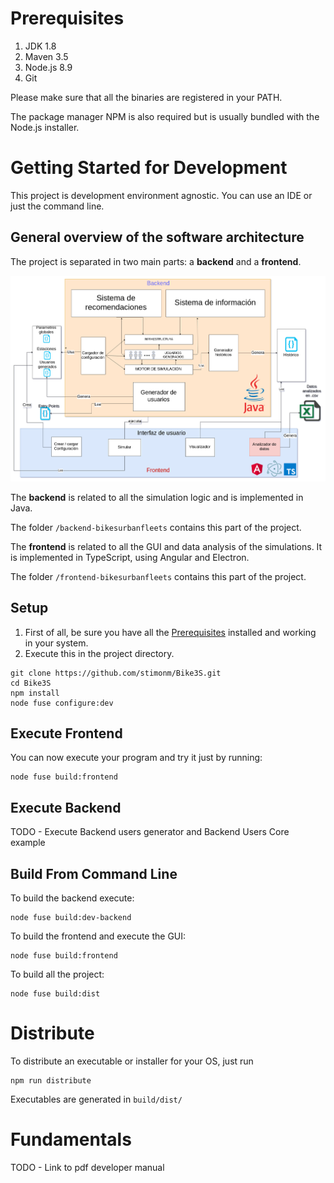 # Prerequisites
1. JDK 1.8
2. Maven 3.5
3. Node.js 8.9
4. Git

Please make sure that all the binaries are registered in your PATH.

The package manager NPM is also required but is usually bundled with the Node.js installer.

# Getting Started for Development 
This project is development environment agnostic. You can use an IDE or just the command line.

## General overview of the software architecture
The project is separated in two main parts: a **backend** and a **frontend**.

![It shows the architecture of the software. It shows two clear parts: backend and frontend](img/Arquitecture_10.png?raw=true "Software arquitecture")


The **backend** is related to all the simulation logic and is implemented in Java.

The folder `/backend-bikesurbanfleets` contains this part of the project.

The **frontend** is related to all the GUI and data analysis of the simulations. It is implemented in TypeScript, using
Angular and Electron.

The folder `/frontend-bikesurbanfleets` contains this part of the project.

## Setup

1. First of all, be sure you have all the [Prerequisites](#prerequisites) installed and working in your system.
2. Execute this in the project directory.
```
git clone https://github.com/stimonm/Bike3S.git
cd Bike3S
npm install
node fuse configure:dev
```

## Execute Frontend 

You can now execute your program and try it just by running:

```
node fuse build:frontend
```


## Execute Backend

TODO - Execute Backend users generator and Backend Users Core example


## Build From Command Line
To build the backend execute:
```
node fuse build:dev-backend
```
To build the frontend and execute the GUI:
```
node fuse build:frontend
```

To build all the project:
```
node fuse build:dist
```

# Distribute
To distribute an executable or installer for your OS, just run
```
npm run distribute
```
Executables are generated in `build/dist/`

# Fundamentals

TODO - Link to pdf developer manual

